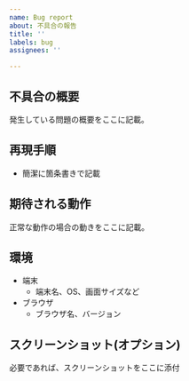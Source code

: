 ```yaml
---
name: Bug report
about: 不具合の報告
title: ''
labels: bug
assignees: ''

---
```


## 不具合の概要
発生している問題の概要をここに記載。

## 再現手順
- 簡潔に箇条書きで記載

## 期待される動作
正常な動作の場合の動きをここに記載。

## 環境
- 端末
  - 端末名、OS、画面サイズなど
- ブラウザ
  - ブラウザ名、バージョン

## スクリーンショット(オプション)
必要であれば、スクリーンショットをここに添付
